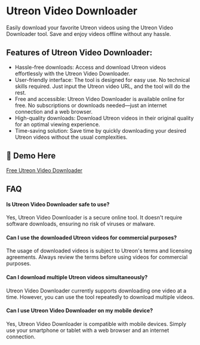 # Utreon Video Downloader

Easily download your favorite Utreon videos using the Utreon Video Downloader tool. Save and enjoy videos offline without any hassle.

## Features of Utreon Video Downloader:

- Hassle-free downloads: Access and download Utreon videos effortlessly with the Utreon Video Downloader.
- User-friendly interface: The tool is designed for easy use. No technical skills required. Just input the Utreon video URL, and the tool will do the rest.
- Free and accessible: Utreon Video Downloader is available online for free. No subscriptions or downloads needed—just an internet connection and a web browser.
- High-quality downloads: Download Utreon videos in their original quality for an optimal viewing experience.
- Time-saving solution: Save time by quickly downloading your desired Utreon videos without the usual complexities.

## 🔗 Demo Here
[Free Utreon Video Downloader](https://imgpanda.com/utreon-video-downloader/)

## FAQ

#### Is Utreon Video Downloader safe to use?

Yes, Utreon Video Downloader is a secure online tool. It doesn't require software downloads, ensuring no risk of viruses or malware.

#### Can I use the downloaded Utreon videos for commercial purposes?

The usage of downloaded videos is subject to Utreon's terms and licensing agreements. Always review the terms before using videos for commercial purposes.

#### Can I download multiple Utreon videos simultaneously?

Utreon Video Downloader currently supports downloading one video at a time. However, you can use the tool repeatedly to download multiple videos.

#### Can I use Utreon Video Downloader on my mobile device?

Yes, Utreon Video Downloader is compatible with mobile devices. Simply use your smartphone or tablet with a web browser and an internet connection.
